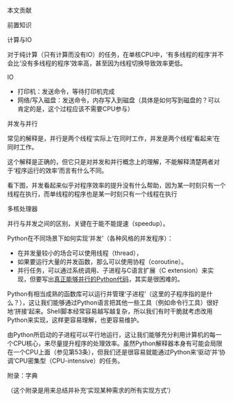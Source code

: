 

本文贡献



前置知识





计算与IO

对于纯计算（只有计算而没有IO）的任务，在单核CPU中，‘有多线程的程序’并不会比‘没有多线程的程序’效率高，甚至因为线程切换导致效率更低。

IO

- 打印机：发送命令，等待打印机完成
- 网络/写入磁盘：发送命令，内存写入到磁盘（具体是如何写到磁盘的？可以肯定的是，这个过程应该不需要CPU参与）



并发与并行

常见的解释是，并行是两个线程‘实际上’在同时工作，并发是两个线程‘看起来’在同时工作。

这个解释是正确的，但它只是对并发和并行概念上的理解，不能解释清楚两者对于‘程序运行的效率’而言有什么不同。

看下图，并发看起来似乎对程序效率的提升没有什么帮助，因为某一时刻只有一个线程在执行，而单线程的程序也是某一时刻只有一个线程在执行




多核处理器



并行与并发之间的区别，关键在于能不能提速（speedup）。



Python在不同场景下如何实现‘并发’（各种风格的并发程序）：

- 在并发量较小的场合可以使用线程（thread），
- 如果要运行大量的并发函数，那么可以使用协程（coroutine）。
- 并行任务，可以通过系统调用、子进程与C语言扩展（C extension）来实现，但要写出<u>真正能够并行的Python代码</u>，其实是很困难的。



Python有相当成熟的函数库可以运行并管理‘子进程’（这里的子程序指的是什么？），这让我们能够通过Python语言把其他一些工具（例如命令行工具）很好地‘拼接’起来。Shell脚本经常容易越写越复杂，所以我们有时干脆就考虑改用Python来实现，这样更容易理解，也更容易维护。

由Python所启动的子进程可以平行地运行，这让我们能够充分利用计算机的每一个CPU核心，来尽量提升程序的处理效率。虽然Python解释器本身有可能会局限在一个CPU上面（参见第53条），但我们还是很容易就能通过Python来‘驱动’并‘协调’CPU密集型（CPU-intensive）的任务。







附录：字典

（这个附录是用来总结并补充‘实现某种需求的所有实现方式’）





